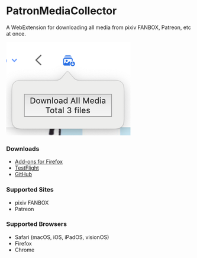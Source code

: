 # PatronMediaCollector

A WebExtension for downloading all media from pixiv FANBOX, Patreon, etc at once.

![Preview](./previews/Safari.png)

### Downloads

- [Add-ons for Firefox](https://addons.mozilla.org/addon/patron-media-collector)
- [TestFlight](https://testflight.apple.com/join/VP5uE1PG)
- [GitHub](https://github.com/sinoru/patron-media-collector/releases)

### Supported Sites

- pixiv FANBOX
- Patreon

### Supported Browsers

- Safari (macOS, iOS, iPadOS, visionOS)
- Firefox
- Chrome
